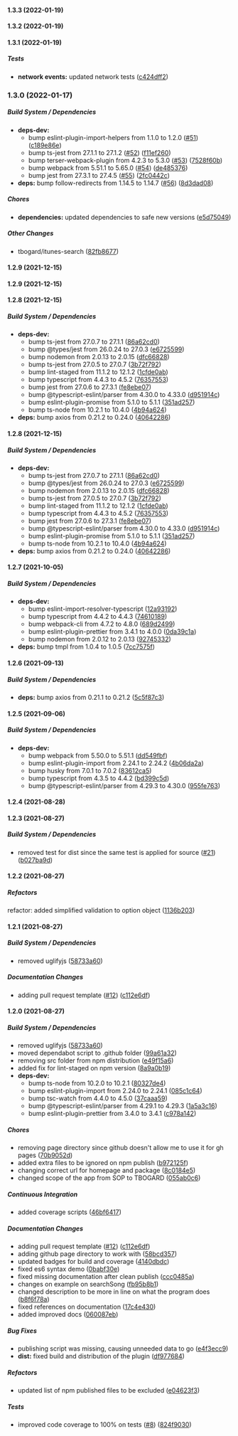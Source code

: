 #### 1.3.3 (2022-01-19)

#### 1.3.2 (2022-01-19)

#### 1.3.1 (2022-01-19)

##### Tests

* **network events:**  updated network tests ([c424dff2](https://github.com/tbogard/itunes-search/commit/c424dff2941e21062d120bb2a1125fb74c723827))

### 1.3.0 (2022-01-17)

##### Build System / Dependencies

* **deps-dev:**
  *  bump eslint-plugin-import-helpers from 1.1.0 to 1.2.0 ([#51](https://github.com/tbogard/itunes-search/pull/51)) ([c189e86e](https://github.com/tbogard/itunes-search/commit/c189e86ee17237237a3fc4e7d566ad25735c8b61))
  *  bump ts-jest from 27.1.1 to 27.1.2 ([#52](https://github.com/tbogard/itunes-search/pull/52)) ([f11ef260](https://github.com/tbogard/itunes-search/commit/f11ef260d8f3b5f9ae94241bc58d2ce32393fb0d))
  *  bump terser-webpack-plugin from 4.2.3 to 5.3.0 ([#53](https://github.com/tbogard/itunes-search/pull/53)) ([7528f60b](https://github.com/tbogard/itunes-search/commit/7528f60bf458e472dd5aed86b0897405770e0874))
  *  bump webpack from 5.51.1 to 5.65.0 ([#54](https://github.com/tbogard/itunes-search/pull/54)) ([de485376](https://github.com/tbogard/itunes-search/commit/de485376cefbe586fe79e4ec0819c96611973eb4))
  *  bump jest from 27.3.1 to 27.4.5 ([#55](https://github.com/tbogard/itunes-search/pull/55)) ([2fc0442c](https://github.com/tbogard/itunes-search/commit/2fc0442ceffe73e9c7e32abc2176083331dd5a3d))
* **deps:**  bump follow-redirects from 1.14.5 to 1.14.7 ([#56](https://github.com/tbogard/itunes-search/pull/56)) ([8d3dad08](https://github.com/tbogard/itunes-search/commit/8d3dad084e37251a7aa420cc8cf499c4a44d6404))

##### Chores

* **dependencies:**  updated dependencies to safe new versions ([e5d75049](https://github.com/tbogard/itunes-search/commit/e5d750496f084dd1858a3969cf8de8ec6977704b))

##### Other Changes

* tbogard/itunes-search ([82fb8677](https://github.com/tbogard/itunes-search/commit/82fb86779127f32eaa33bfc3f10902382bec2524))

#### 1.2.9 (2021-12-15)

#### 1.2.9 (2021-12-15)

#### 1.2.8 (2021-12-15)

##### Build System / Dependencies

* **deps-dev:**
  *  bump ts-jest from 27.0.7 to 27.1.1 ([86a62cd0](https://github.com/tbogard/itunes-search/commit/86a62cd0bcaadf4fbd2144888d8249cb97f69576))
  *  bump @types/jest from 26.0.24 to 27.0.3 ([e6725599](https://github.com/tbogard/itunes-search/commit/e6725599aea37c3181c3139aa58dd1e07727e8b2))
  *  bump nodemon from 2.0.13 to 2.0.15 ([dfc66828](https://github.com/tbogard/itunes-search/commit/dfc668282628f33419abae4cd313886c54b37f0e))
  *  bump ts-jest from 27.0.5 to 27.0.7 ([3b72f792](https://github.com/tbogard/itunes-search/commit/3b72f7927c6e382c93f834860f4da08dbdd045bf))
  *  bump lint-staged from 11.1.2 to 12.1.2 ([1cfde0ab](https://github.com/tbogard/itunes-search/commit/1cfde0ab31223821953c7a0a29c96d8975cce19e))
  *  bump typescript from 4.4.3 to 4.5.2 ([76357553](https://github.com/tbogard/itunes-search/commit/76357553ae91016f49db1ea4fadc9969fbab4318))
  *  bump jest from 27.0.6 to 27.3.1 ([fe8ebe07](https://github.com/tbogard/itunes-search/commit/fe8ebe0734dd8354bfa48acffdc853327f992500))
  *  bump @typescript-eslint/parser from 4.30.0 to 4.33.0 ([d951914c](https://github.com/tbogard/itunes-search/commit/d951914c5d6c9688285d50a5f3cb606485368793))
  *  bump eslint-plugin-promise from 5.1.0 to 5.1.1 ([351ad257](https://github.com/tbogard/itunes-search/commit/351ad25784c4c4d29b1276e95fd31afeabc5ae98))
  *  bump ts-node from 10.2.1 to 10.4.0 ([4b94a624](https://github.com/tbogard/itunes-search/commit/4b94a62441ef82170e2c58a1069915e56fdb5bcd))
* **deps:**  bump axios from 0.21.2 to 0.24.0 ([40642286](https://github.com/tbogard/itunes-search/commit/40642286f9cdb2580dcb13eef7513116b119d186))

#### 1.2.8 (2021-12-15)

##### Build System / Dependencies

* **deps-dev:**
  *  bump ts-jest from 27.0.7 to 27.1.1 ([86a62cd0](https://github.com/tbogard/itunes-search/commit/86a62cd0bcaadf4fbd2144888d8249cb97f69576))
  *  bump @types/jest from 26.0.24 to 27.0.3 ([e6725599](https://github.com/tbogard/itunes-search/commit/e6725599aea37c3181c3139aa58dd1e07727e8b2))
  *  bump nodemon from 2.0.13 to 2.0.15 ([dfc66828](https://github.com/tbogard/itunes-search/commit/dfc668282628f33419abae4cd313886c54b37f0e))
  *  bump ts-jest from 27.0.5 to 27.0.7 ([3b72f792](https://github.com/tbogard/itunes-search/commit/3b72f7927c6e382c93f834860f4da08dbdd045bf))
  *  bump lint-staged from 11.1.2 to 12.1.2 ([1cfde0ab](https://github.com/tbogard/itunes-search/commit/1cfde0ab31223821953c7a0a29c96d8975cce19e))
  *  bump typescript from 4.4.3 to 4.5.2 ([76357553](https://github.com/tbogard/itunes-search/commit/76357553ae91016f49db1ea4fadc9969fbab4318))
  *  bump jest from 27.0.6 to 27.3.1 ([fe8ebe07](https://github.com/tbogard/itunes-search/commit/fe8ebe0734dd8354bfa48acffdc853327f992500))
  *  bump @typescript-eslint/parser from 4.30.0 to 4.33.0 ([d951914c](https://github.com/tbogard/itunes-search/commit/d951914c5d6c9688285d50a5f3cb606485368793))
  *  bump eslint-plugin-promise from 5.1.0 to 5.1.1 ([351ad257](https://github.com/tbogard/itunes-search/commit/351ad25784c4c4d29b1276e95fd31afeabc5ae98))
  *  bump ts-node from 10.2.1 to 10.4.0 ([4b94a624](https://github.com/tbogard/itunes-search/commit/4b94a62441ef82170e2c58a1069915e56fdb5bcd))
* **deps:**  bump axios from 0.21.2 to 0.24.0 ([40642286](https://github.com/tbogard/itunes-search/commit/40642286f9cdb2580dcb13eef7513116b119d186))

#### 1.2.7 (2021-10-05)

##### Build System / Dependencies

* **deps-dev:**
  *  bump eslint-import-resolver-typescript ([12a93192](https://github.com/tbogard/itunes-search/commit/12a9319241075c43b94e204773453d23188190b3))
  *  bump typescript from 4.4.2 to 4.4.3 ([74610189](https://github.com/tbogard/itunes-search/commit/74610189970e6824597da1c75162fc2f8ed5556d))
  *  bump webpack-cli from 4.7.2 to 4.8.0 ([689d2499](https://github.com/tbogard/itunes-search/commit/689d2499ad48170d5771decce4e55763daf3a548))
  *  bump eslint-plugin-prettier from 3.4.1 to 4.0.0 ([0da39c1a](https://github.com/tbogard/itunes-search/commit/0da39c1a0b19473f539868a74472e39b048ab48b))
  *  bump nodemon from 2.0.12 to 2.0.13 ([92745332](https://github.com/tbogard/itunes-search/commit/9274533252dd19e48d1461c4c43db0281ecefe50))
* **deps:**  bump tmpl from 1.0.4 to 1.0.5 ([7cc7575f](https://github.com/tbogard/itunes-search/commit/7cc7575fcf73dc50a9a3ddc3fbe618a580df5a32))

#### 1.2.6 (2021-09-13)

##### Build System / Dependencies

* **deps:**  bump axios from 0.21.1 to 0.21.2 ([5c5f87c3](https://github.com/tbogard/itunes-search/commit/5c5f87c391f16b31480711d3c4d3a159c695cefd))

#### 1.2.5 (2021-09-06)

##### Build System / Dependencies

* **deps-dev:**
  *  bump webpack from 5.50.0 to 5.51.1 ([dd549fbf](https://github.com/tbogard/itunes-search/commit/dd549fbfc44b6cacb64f4ebb70f7021783f58ebd))
  *  bump eslint-plugin-import from 2.24.1 to 2.24.2 ([4b06da2a](https://github.com/tbogard/itunes-search/commit/4b06da2a462acc0a031c27eaf7ed1f8b0516a2e5))
  *  bump husky from 7.0.1 to 7.0.2 ([83612ca5](https://github.com/tbogard/itunes-search/commit/83612ca5bbfb50a91934049ff628bbfda13bb85b))
  *  bump typescript from 4.3.5 to 4.4.2 ([bd399c5d](https://github.com/tbogard/itunes-search/commit/bd399c5dc7f46566861ed472ca024e90735231a0))
  *  bump @typescript-eslint/parser from 4.29.3 to 4.30.0 ([955fe763](https://github.com/tbogard/itunes-search/commit/955fe76311e7cca3dd987f501060ca25f5dd31ff))

#### 1.2.4 (2021-08-28)

#### 1.2.3 (2021-08-27)

##### Build System / Dependencies

*  removed test for dist since the same test is applied for source ([#21](https://github.com/tbogard/itunes-search/pull/21)) ([b027ba9d](https://github.com/tbogard/itunes-search/commit/b027ba9d212af1e2c176990bd0e86e2df5f62e83))

#### 1.2.2 (2021-08-27)

##### Refactors

refactor: added simplified validation to option object ([1136b203](https://github.com/tbogard/itunes-search/commit/1136b20379da54d160592d08f784bb3cf7957426))

#### 1.2.1 (2021-08-27)

##### Build System / Dependencies

- removed uglifyjs ([58733a60](https://github.com/tbogard/itunes-search/commit/58733a609cddc4c2979964e4952f90fa1af0b442))

##### Documentation Changes

- adding pull request template ([#12](https://github.com/tbogard/itunes-search/pull/12)) ([c112e6df](https://github.com/tbogard/itunes-search/commit/c112e6df61880cbbc9da6a2bea11ef3243ddac58))

#### 1.2.0 (2021-08-27)

##### Build System / Dependencies

- removed uglifyjs ([58733a60](https://github.com/tbogard/itunes-search/commit/58733a609cddc4c2979964e4952f90fa1af0b442))
- moved dependabot script to .github folder ([99a61a32](https://github.com/tbogard/itunes-search/commit/99a61a32efbc6798901f4cd764e7d92b633525d8))
- removing src folder from npm distribution ([e49f15a6](https://github.com/tbogard/itunes-search/commit/e49f15a6e9e4dee7afe437ce48d58bc9c667177b))
- added fix for lint-staged on npm version ([8a9a0b19](https://github.com/tbogard/itunes-search/commit/8a9a0b1991e20db2fcf91ddb5f4a4be2c9bedf34))
- **deps-dev:**
  - bump ts-node from 10.2.0 to 10.2.1 ([80327de4](https://github.com/tbogard/itunes-search/commit/80327de4bc17584c0d5c61becc71a24c08d7710d))
  - bump eslint-plugin-import from 2.24.0 to 2.24.1 ([085c1c64](https://github.com/tbogard/itunes-search/commit/085c1c64723c5850a669b0bfa69ebd9913405bf0))
  - bump tsc-watch from 4.4.0 to 4.5.0 ([37caaa59](https://github.com/tbogard/itunes-search/commit/37caaa59895666e733f7690590cae49d38364c1a))
  - bump @typescript-eslint/parser from 4.29.1 to 4.29.3 ([1a5a3c16](https://github.com/tbogard/itunes-search/commit/1a5a3c16a1e14ad5c3ead62dd38511a7bf1da208))
  - bump eslint-plugin-prettier from 3.4.0 to 3.4.1 ([c978a142](https://github.com/tbogard/itunes-search/commit/c978a142ec5cdd1735ab48f425bfc0ad5c5a1f3b))

##### Chores

- removing page directory since github doesn't allow me to use it for gh pages ([70b9052d](https://github.com/tbogard/itunes-search/commit/70b9052d5824af9b479b50905f342ce12b865c6a))
- added extra files to be ignored on npm publish ([b972125f](https://github.com/tbogard/itunes-search/commit/b972125f911a2ff1e1c4f473d6cc1648f6ee2df1))
- changing correct url for homepage and package ([8c0184e5](https://github.com/tbogard/itunes-search/commit/8c0184e576e23a3f6763dd7ac3e478eac47eb0be))
- changed scope of the app from SOP to TBOGARD ([055ab0c6](https://github.com/tbogard/itunes-search/commit/055ab0c694859b761a3f9e1aa2d67d39a198a6b3))

##### Continuous Integration

- added coverage scripts ([46bf6417](https://github.com/tbogard/itunes-search/commit/46bf64176ab3a69c7ed4d21fa3eae0720ee8e50a))

##### Documentation Changes

- adding pull request template ([#12](https://github.com/tbogard/itunes-search/pull/12)) ([c112e6df](https://github.com/tbogard/itunes-search/commit/c112e6df61880cbbc9da6a2bea11ef3243ddac58))
- adding github page directory to work with ([58bcd357](https://github.com/tbogard/itunes-search/commit/58bcd35701d0939435f6d3d8c651f6a85fb45ad3))
- updated badges for build and coverage ([4140dbdc](https://github.com/tbogard/itunes-search/commit/4140dbdc64a8cd9e5f7e55f43379937f7a78977d))
- fixed es6 syntax demo ([0babf30e](https://github.com/tbogard/itunes-search/commit/0babf30e4c83ca5035c3d0cce253ef47f72a1c6d))
- fixed missing documentation after clean publish ([ccc0485a](https://github.com/tbogard/itunes-search/commit/ccc0485a00987890e687101d837d7fe208202db2))
- changes on example on searchSong ([fb95b8b1](https://github.com/tbogard/itunes-search/commit/fb95b8b1e215b23edada1598ef49c362eaff8466))
- changed description to be more in line on what the program does ([b8f6f78a](https://github.com/tbogard/itunes-search/commit/b8f6f78a581cf0edee91709953e4e438f751ab10))
- fixed references on documentation ([17c4e430](https://github.com/tbogard/itunes-search/commit/17c4e4302f8065fa2ee91407cdf516996b5bcdf2))
- added improved docs ([060087eb](https://github.com/tbogard/itunes-search/commit/060087eb514e4683929ae511d02f2ded2c4250fd))

##### Bug Fixes

- publishing script was missing, causing unneeded data to go ([e4f3ecc9](https://github.com/tbogard/itunes-search/commit/e4f3ecc94c385546885bba861f33db3677f9d573))
- **dist:** fixed build and distribution of the plugin ([df977684](https://github.com/tbogard/itunes-search/commit/df977684cd19593b2ed557d03b2fec3e5e21df68))

##### Refactors

- updated list of npm published files to be excluded ([e04623f3](https://github.com/tbogard/itunes-search/commit/e04623f3e016a986326929786c06b52045065d97))

##### Tests

- improved code coverage to 100% on tests ([#8](https://github.com/tbogard/itunes-search/pull/8)) ([824f9030](https://github.com/tbogard/itunes-search/commit/824f90304646ec7ba76c67fcf3184160760a0f20))
